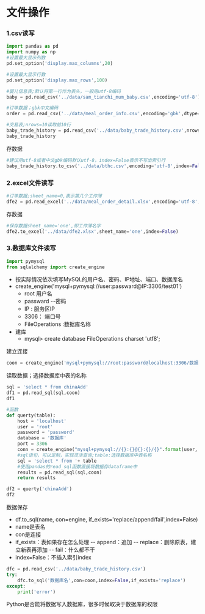 # 文件操作

### 1.csv读写

```python
import pandas as pd
import numpy as np
#设置最大显示列数
pd.set_option('display.max_columns',20)

#设置最大显示行数
pd.set_option('display.max_rows',100)

#婴儿信息表;默认将第一行作为表头，一般用utf-8编码
baby = pd.read_csv('../data/sam_tianchi_mum_baby.csv',encoding='utf-8')

#订单数据；gbk中文编码
order = pd.read_csv('../data/meal_order_info.csv',encoding='gbk',dtype={'info_id':str,'emp_id':str})

#交易表;nrows=10读取前10行
baby_trade_history = pd.read_csv('../data/baby_trade_history.csv',nrows=10)
baby_trade_history
```

存数据

```python
#建议用utf-8或者中文gbk编码默认utf-8，index=False表示不写出索引行
baby_trade_history.to_csv('../data/bthc.csv',encoding='utf-8',index=False)
```

### 2.excel文件读写

```python
#订单数据;sheet_name=0,表示第几个工作薄
dfe2 = pd.read_excel('../data/meal_order_detail.xlsx',encoding='utf-8',sheet_name=0)
```

存数据

```python
#保存数据sheet_name='one',即工作薄名字
dfe2.to_excel('../data/dfe2.xlsx',sheet_name='one',index=False)
```

### 3.数据库文件读写

```python
import pymysql
from sqlalchemy import create_engine
```

- 按实际情况依次填写MySQL的用户名、密码、IP地址、端口、数据库名
- create_engine('mysql+pymysql://user:passward@IP:3306/test01')
    - root 用户名
    - passward --密码
    - IP : 服务区IP
    - 3306： 端口号
    - FileOperations :数据库名称
- 建库
    - mysql> create database FileOperations charset 'utf8';

建立连接

```python
coon = create_engine('mysql+pymysql://root:password@localhost:3306/数据库')
```

读取数据；选择数据库中表的名称

```python
sql = 'select * from chinaAdd'
df1 = pd.read_sql(sql,coon)
df1
```

```python
#函数
def querty(table):
    host = 'localhost'
    user = 'root'
    password = 'password'
    database = '数据库'
    port = 3306
    conn = create_engine("mysql+pymysql://{}:{}@{}:{}/{}".format(user, password, host, port, database))
    #sql语句，可以定制，实现灵活查询;table:选择数据库中表名称
    sql = 'select * from '+ table
    #使用pandas的read_sql函数直接将数据存dataframe中
    results = pd.read_sql(sql,coon)
    return results
```

```python
df2 = querty('chinaAdd')
df2
```

数据保存
- df.to_sql(name, con=engine, if_exists='replace/append/fail',index=False)
- name是表名
- con是连接
- if_exists：表如果存在怎么处理 -- append：追加 -- replace：删除原表，建立新表再添加 -- fail：什么都不干
- index=False：不插入索引index

```python
dfc = pd.read_csv('../data/baby_trade_history.csv')
try:
    dfc.to_sql('数据库名',con=coon,index=False,if_exists='replace')
except:
    print('error')
```

Python是否能将数据写入数据库，很多时候取决于数据库的权限





























































